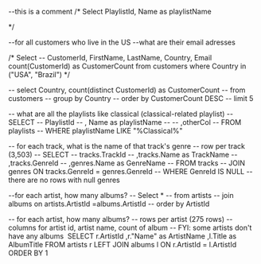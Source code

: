 --this is a comment
/*
Select PlaylistId, Name as playlistName

*/





--for all customers who live in the US
--what are their email adresses

/*
Select
-- 	CustomerId, FirstName, LastName, Country, Email 
count(CustomerId) as CustomerCount
from customers
where Country in ("USA", "Brazil")
*/

-- select Country, count(distinct CustomerId) as CustomerCount 
-- from customers
-- group by Country
-- order by CustomerCount DESC
-- limit 5



-- what are all the playlists like classical (classical-related playlist)
		-- SELECT 
		--   PlaylistId
		--   , Name as playlistName
		--   -- ,otherCol
		-- FROM playlists
		-- WHERE playlistName LIKE "%Classical%"


-- for each track, what is the name of that track's genre
-- row per track (3,503)
-- 		SELECT 
-- 		  tracks.TrackId
-- 		  ,tracks.Name as TrackName
-- 		  ,tracks.GenreId
-- 		  ,genres.Name as GenreName
-- 		FROM tracks
-- 		JOIN genres ON tracks.GenreId = genres.GenreId
-- WHERE GenreId IS NULL -- there are no rows with null genres


--for each artist, how many albums?
-- 		Select * 
-- 		from artists
-- 		join albums on artists.ArtistId =albums.ArtistId
-- 		order by ArtistId


-- for each artist, how many albums?
-- rows per artist (275 rows)
-- columns for artist id, artist name, count of album
-- FYI: some artists don't have any albums
​
SELECT 
  r.ArtistId
  ,r."Name" as ArtistName
  ,l.Title as AlbumTitle
FROM artists r
LEFT JOIN albums l ON r.ArtistId = l.ArtistId
ORDER BY 1
